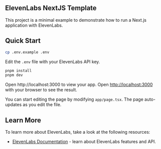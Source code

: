 ## ElevenLabs NextJS Template

This project is a minimal example to demonstrate how to run a Next.js application with ElevenLabs.

## Quick Start

```bash
cp .env.example .env
```

Edit the `.env` file with your ElevenLabs API key.

```bash
pnpm install
pnpm dev
```

Open http://localhost:3000 to view your app.
Open [http://localhost:3000](http://localhost:3000) with your browser to see the result.

You can start editing the page by modifying `app/page.tsx`. The page auto-updates as you edit the file.

## Learn More

To learn more about ElevenLabs, take a look at the following resources:

- [ElevenLabs Documentation](https://elevenlabs.io/docs) - learn about ElevenLabs features and API.
